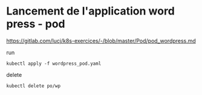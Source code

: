 # Lancement de l'application word press - pod 
https://gitlab.com/lucj/k8s-exercices/-/blob/master/Pod/pod_wordpress.md

run
```
kubectl apply -f wordpress_pod.yaml
```
delete 
```
kubectl delete po/wp
```
